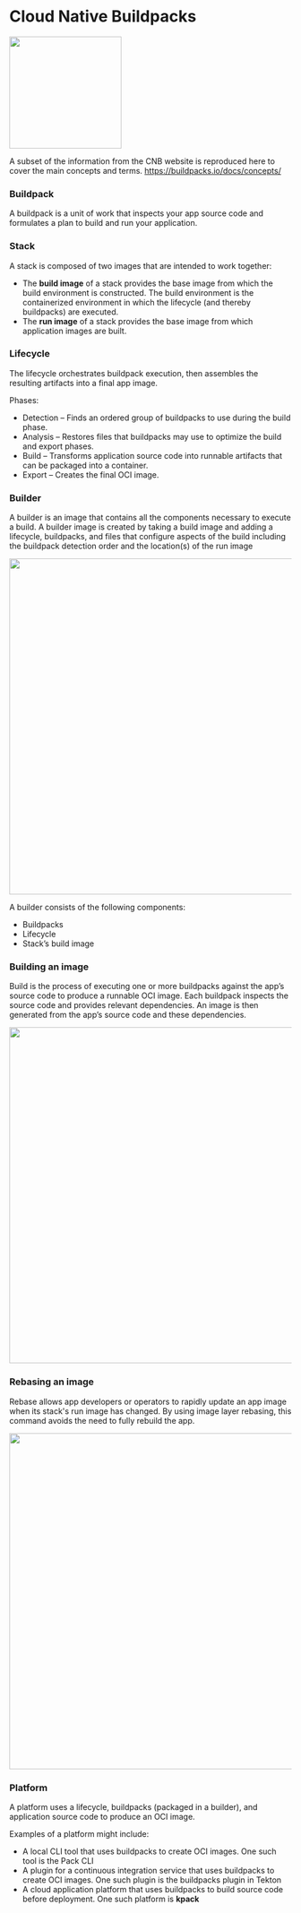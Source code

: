 # Cloud Native Buildpacks

<img src=https://buildpacks.io/images/buildpacks-logo.svg width=200>

A subset of the information from the CNB website is reproduced here to cover the main concepts and terms.
https://buildpacks.io/docs/concepts/

### Buildpack

A buildpack is a unit of work that inspects your app source code and formulates a plan to build and run your application.

### Stack

A stack is composed of two images that are intended to work together:

- The **build image** of a stack provides the base image from which the build environment is constructed. The build environment is the containerized environment in which the lifecycle (and thereby buildpacks) are executed.
- The **run image** of a stack provides the base image from which application images are built.

### Lifecycle

The lifecycle orchestrates buildpack execution, then assembles the resulting artifacts into a final app image.

Phases:
- Detection – Finds an ordered group of buildpacks to use during the build phase.
- Analysis – Restores files that buildpacks may use to optimize the build and export phases.
- Build – Transforms application source code into runnable artifacts that can be packaged into a container.
- Export – Creates the final OCI image.

### Builder

A builder is an image that contains all the components necessary to execute a build. A builder image is created by taking a build image and adding a lifecycle, buildpacks, and files that configure aspects of the build including the buildpack detection order and the location(s) of the run image

<img src=https://buildpacks.io/docs/concepts/components/create-builder.svg width=600>

A builder consists of the following components:
- Buildpacks
- Lifecycle
- Stack’s build image

### Building an image

Build is the process of executing one or more buildpacks against the app’s source code to produce a runnable OCI image. Each buildpack inspects the source code and provides relevant dependencies. An image is then generated from the app’s source code and these dependencies.

<img src=https://buildpacks.io/docs/concepts/operations/build.svg width=600>

### Rebasing an image

Rebase allows app developers or operators to rapidly update an app image when its stack's run image has changed. By using image layer rebasing, this command avoids the need to fully rebuild the app.

<img src=https://buildpacks.io/docs/concepts/operations/rebase.svg width=600>

### Platform

A platform uses a lifecycle, buildpacks (packaged in a builder), and application source code to produce an OCI image.

Examples of a platform might include:
- A local CLI tool that uses buildpacks to create OCI images. One such tool is the Pack CLI
- A plugin for a continuous integration service that uses buildpacks to create OCI images. One such plugin is the buildpacks plugin in Tekton
- A cloud application platform that uses buildpacks to build source code before deployment. One such platform is **kpack**
